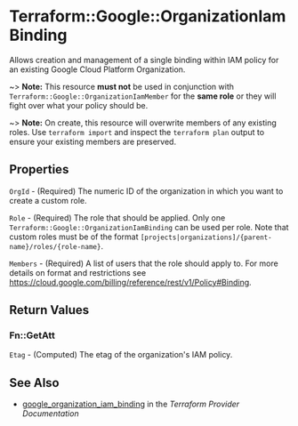 # Terraform::Google::OrganizationIamBinding

Allows creation and management of a single binding within IAM policy for
an existing Google Cloud Platform Organization.

~> **Note:** This resource __must not__ be used in conjunction with
   `Terraform::Google::OrganizationIamMember` for the __same role__ or they will fight over
   what your policy should be.

~> **Note:** On create, this resource will overwrite members of any existing roles.
    Use `terraform import` and inspect the `terraform plan` output to ensure
    your existing members are preserved.

## Properties

`OrgId` - (Required) The numeric ID of the organization in which you want to create a custom role.

`Role` - (Required) The role that should be applied. Only one
`Terraform::Google::OrganizationIamBinding` can be used per role. Note that custom roles must be of the format
`[projects|organizations]/{parent-name}/roles/{role-name}`.

`Members` - (Required) A list of users that the role should apply to. For more details on format and restrictions see https://cloud.google.com/billing/reference/rest/v1/Policy#Binding.


## Return Values

### Fn::GetAtt

`Etag` - (Computed) The etag of the organization's IAM policy.

## See Also

* [google_organization_iam_binding](https://www.terraform.io/docs/providers/google/r/organization_iam_binding.html) in the _Terraform Provider Documentation_